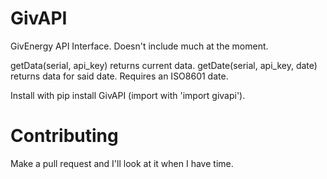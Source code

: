 # GivAPI
GivEnergy API Interface. Doesn't include much at the moment.

getData(serial, api_key) returns current data.
getDate(serial, api_key, date) returns data for said date. Requires an ISO8601 date.

Install with pip install GivAPI (import with 'import givapi').

# Contributing
Make a pull request and I'll look at it when I have time.